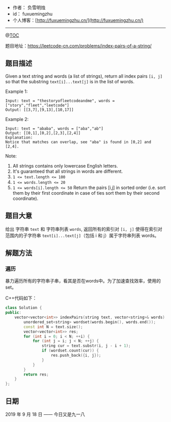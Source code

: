 
- 作者：    负雪明烛
- id：      fuxuemingzhu
- 个人博客：[http://fuxuemingzhu.cn/](http://fuxuemingzhu.cn/)

---
@[TOC](目录)


题目地址：https://leetcode-cn.com/problems/index-pairs-of-a-string/

## 题目描述

Given a text string and words (a list of strings), return all index pairs `[i, j]` so that the substring `text[i]...text[j]` is in the list of words.

Example 1:

    Input: text = "thestoryofleetcodeandme", words = ["story","fleet","leetcode"]
    Output: [[3,7],[9,13],[10,17]]

Example 2:

    Input: text = "ababa", words = ["aba","ab"]
    Output: [[0,1],[0,2],[2,3],[2,4]]
    Explanation: 
    Notice that matches can overlap, see "aba" is found in [0,2] and [2,4].

Note:

1. All strings contains only lowercase English letters.
1. It's guaranteed that all strings in words are different.
1. `1 <= text.length <= 100`
1. `1 <= words.length <= 20`
1. `1 <= words[i].length <= 50`
Return the pairs [i,j] in sorted order (i.e. sort them by their first coordinate in case of ties sort them by their second coordinate).

## 题目大意

给出 字符串 `text` 和 字符串列表 `words`, 返回所有的索引对 `[i, j]` 使得在索引对范围内的子字符串 `text[i]...text[j]`（包括 i 和 j）属于字符串列表 words。


## 解题方法

### 遍历

暴力遍历所有的字符串子串，看其是否在words中。为了加速查找效率，使用的set。

C++代码如下：

```cpp
class Solution {
public:
    vector<vector<int>> indexPairs(string text, vector<string>& words) {
        unordered_set<string> wordset(words.begin(), words.end());
        const int N = text.size();
        vector<vector<int>> res;
        for (int i = 0; i < N; ++i) {
            for (int j = i; j < N; ++j) {
                string cur = text.substr(i, j - i + 1);
                if (wordset.count(cur)) {
                    res.push_back({i, j});
                }
            }
        }
        return res;
    }
};
```

## 日期

2019 年 9 月 18 日 —— 今日又是九一八


  [1]: https://blog.csdn.net/fuxuemingzhu/article/details/100977773
